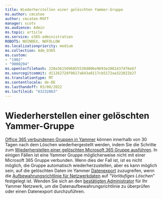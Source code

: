 ```yaml
---
title: Wiederherstellen einer gelöschten Yammer-Gruppe
ms.author: cmcatee
author: cmcatee-MSFT
manager: scotv
ms.audience: Admin
ms.topic: article
ms.service: o365-administration
ROBOTS: NOINDEX, NOFOLLOW
ms.localizationpriority: medium
ms.collection: Adm_O365
ms.custom:
- "1902"
- "9000294"
ms.openlocfilehash: 228e3615696855530d806e9693e20824374f6e67
ms.sourcegitcommit: d11262728f0617a843a0117cb5172aa322022b27
ms.translationtype: MT
ms.contentlocale: de-DE
ms.lasthandoff: 03/08/2022
ms.locfileid: "63232863"
---
```

# <a name="restore-a-deleted-yammer-group"></a>Wiederherstellen einer gelöschten Yammer-Gruppe

[Office 365 verbundenen Gruppen in Yammer](https://docs.microsoft.com/yammer/manage-yammer-groups/yammer-and-office-365-groups) können innerhalb von 30 Tagen nach dem Löschen wiederhergestellt werden, indem Sie die Schritte zum [Wiederherstellen einer gelöschten Microsoft 365 Gruppe ausführen](https://docs.microsoft.com/microsoft-365/admin/create-groups/restore-deleted-group).
In einigen Fällen ist eine Yammer Gruppe möglicherweise nicht mit einer Microsoft 365 Gruppe verbunden. Wenn dies der Fall ist, ist es nicht möglich, die Gruppe automatisch wiederherzustellen, aber es kann möglich sein, auf die gelöschten Daten im Yammer [Datenexport](https://docs.microsoft.com/yammer/manage-security-and-compliance/export-yammer-enterprise-data) zuzugreifen, wenn die [Aufbewahrungsrichtlinie für Netzwerkdaten](https://docs.microsoft.com/yammer/manage-security-and-compliance/manage-data-compliance) auf *"Vorläufiges Löschen*" festgelegt ist. Wenden Sie sich an den [bestätigten Administrator](https://docs.microsoft.com/yammer/manage-yammer-users/manage-yammer-admins) für Ihr Yammer Netzwerk, um die Datenaufbewahrungsrichtlinie zu überprüfen oder einen Datenexport durchzuführen.
